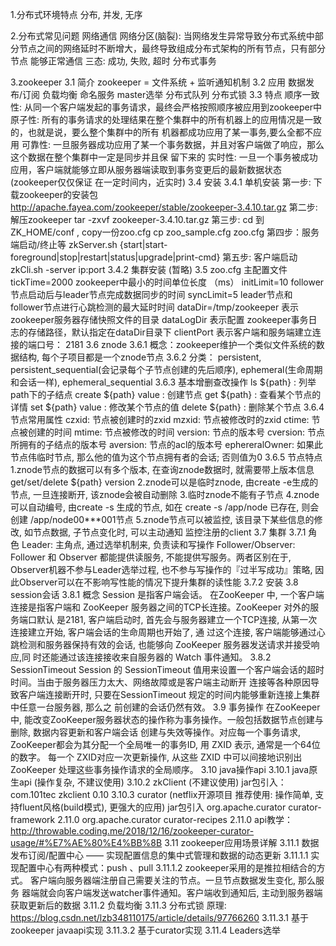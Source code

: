 1.分布式环境特点
    分布, 并发, 无序

2.分布式常见问题
    网络通信
    网络分区(脑裂):
        当网络发生异常导致分布式系统中部分节点之间的网络延时不断增大，最终导致组成分布式架构的所有节点，只有部分节点
        能够正常通信
    三态:
        成功, 失败, 超时
    分布式事务

3.zookeeper 
    3.1 简介
        zookeeper = 文件系统 + 监听通知机制
    3.2 应用
        数据发布/订阅
        负载均衡
        命名服务
        master选举
        分布式队列
        分布式锁
    3.3 特点
        顺序一致性: 从同一个客户端发起的事务请求，最终会严格按照顺序被应用到zookeeper中
        原子性: 所有的事务请求的处理结果在整个集群中的所有机器上的应用情况是一致的，也就是说，要么整个集群中的所有
                机器都成功应用了某一事务,要么全都不应用
        可靠性: 一旦服务器成功应用了某一个事务数据，并且对客户端做了响应，那么这个数据在整个集群中一定是同步并且保
                留下来的
        实时性: 一旦一个事务被成功应用，客户端就能够立即从服务器端读取到事务变更后的最新数据状态(zookeeper仅仅保证
                在一定时间内，近实时)
    3.4 安装
        3.4.1 单机安装
            第一步: 下载zookeeper的安装包
                http://apache.fayea.com/zookeeper/stable/zookeeper-3.4.10.tar.gz
            第二步: 解压zookeeper 
                tar -zxvf zookeeper-3.4.10.tar.gz
            第三步: cd 到 ZK_HOME/conf  , copy一份zoo.cfg
                cp  zoo_sample.cfg  zoo.cfg
            第四步：服务端启动/终止等 
                zkServer.sh {start|start-foreground|stop|restart|status|upgrade|print-cmd}
            第五步: 客户端启动
                zkCli.sh -server  ip:port
        3.4.2 集群安装 (暂略)
    3.5 zoo.cfg 主配置文件
        tickTime=2000  zookeeper中最小的时间单位长度 （ms）
        initLimit=10   follower节点启动后与leader节点完成数据同步的时间
        syncLimit=5    leader节点和follower节点进行心跳检测的最大延时时间
        dataDir=/tmp/zookeeper  表示zookeeper服务器存储快照文件的目录
        dataLogDir     表示配置 zookeeper事务日志的存储路径，默认指定在dataDir目录下
        clientPort     表示客户端和服务端建立连接的端口号： 2181
    3.6 znode
        3.6.1 概念：zookeeper维护一个类似文件系统的数据结构, 每个子项目都是一个znode节点
        3.6.2 分类：
                persistent, persistent_sequential(会记录每个子节点创建的先后顺序), 
                ephemeral(生命周期和会话一样), ephemeral_sequential
        3.6.3 基本增删查改操作
            ls ${path} : 列举path下的子结点
            create ${path} value : 创建节点
            get ${path} : 查看某个节点的详情
            set ${path} value : 修改某个节点的值
            delete ${path} : 删除某个节点
        3.6.4 节点常用属性
            czxid: 节点被创建时的zxid
            mzxid: 节点被修改时的zxid
            ctime: 节点被创建的时间
            mtime: 节点被修改的时间
            version: 节点的版本号
            cversion: 节点所拥有的子结点的版本号
            aversion: 节点的acl的版本号
            ephereralOwner: 如果此节点伟临时节点, 那么他的值为这个节点拥有者的会话; 否则值为0
        3.6.5 节点特点
            1.znode节点的数据可以有多个版本, 在查询znode数据时, 就需要带上版本信息
                get/set/delete ${path} version
            2.znode可以是临时znode, 由create -e生成的节点, 一旦连接断开, 该znode会被自动删除
            3.临时znode不能有子节点
            4.znode可以自动编号, 由create -s 生成的节点, 如在 create -s /app/node 已存在, 则会
                创建 /app/node00***001节点
            5.znode节点可以被监控, 该目录下某些信息的修改, 如节点数据, 子节点变化时, 可以主动通知
                监控注册的client
    3.7 集群
        3.7.1 角色
            Leader: 主角点, 通过选举机制来, 负责读和写操作
            Follower/Observer: 
                Follower 和 Observer 都能提供读服务, 不能提供写服务。两者区别在于, Observer机器不参与Leader选举过程,
                也不参与写操作的『过半写成功』策略, 因此Observer可以在不影响写性能的情况下提升集群的读性能
        3.7.2 安装
    3.8 session会话
        3.8.1 概念
            Session 是指客户端会话。
            在ZooKeeper 中, 一个客户端连接是指客户端和 ZooKeeper 服务器之间的TCP长连接。ZooKeeper 对外的服务端口默认
            是2181, 客户端启动时, 首先会与服务器建立一个TCP连接, 从第一次连接建立开始, 客户端会话的生命周期也开始了, 通
            过这个连接, 客户端能够通过心跳检测和服务器保持有效的会话, 也能够向 ZooKeeper 服务器发送请求并接受响应,同
            时还能通过该连接接收来自服务器的 Watch 事件通知。
        3.8.2 SessionTimeout
            Session 的 SessionTimeout 值用来设置一个客户端会话的超时时间。当由于服务器压力太大、网络故障或是客户端主动断开
            连接等各种原因导致客户端连接断开时, 只要在SessionTimeout 规定的时间内能够重新连接上集群中任意一台服务器, 那么之
            前创建的会话仍然有效。
    3.9 事务操作
        在ZooKeeper中, 能改变ZooKeeper服务器状态的操作称为事务操作。一般包括数据节点创建与删除, 数据内容更新和客户端会话
        创建与失效等操作。对应每一个事务请求, ZooKeeper都会为其分配一个全局唯一的事务ID, 用 ZXID 表示, 通常是一个64位的数字。
        每一个 ZXID对应一次更新操作, 从这些 ZXID 中可以间接地识别出 ZooKeeper 处理这些事务操作请求的全局顺序。
    3.10 java操作api
        3.10.1 java原生api (操作复杂, 不建议使用)
        3.10.2 zkClient (不建议使用)
            jar包引入：
                <dependency>
                    <groupId>com.101tec</groupId>
                    <artifactId>zkclient</artifactId>
                    <version>0.10</version>
                </dependency>
        3.10.3 curator (netflix开源项目 推荐使用: 操作简单, 支持fluent风格(build模式), 更强大的应用)
            jar包引入
                <dependency>
                    <groupId>org.apache.curator</groupId>
                    <artifactId>curator-framework</artifactId>
                    <version>2.11.0</version>
                </dependency>
                <dependency>
                    <groupId>org.apache.curator</groupId>
                    <artifactId>curator-recipes</artifactId>
                    <version>2.11.0</version>
                </dependency>
            api教学：
                http://throwable.coding.me/2018/12/16/zookeeper-curator-usage/#%E7%AE%80%E4%BB%8B
    3.11 zookeeper应用场景详解
        3.11.1 数据发布订阅/配置中心 —— 实现配置信息的集中式管理和数据的动态更新
            3.11.1.1 实现配置中心有两种模式：push 、pull
            3.11.1.2 zookeeper采用的是推拉相结合的方式。 客户端向服务器端注册自己需要关注的节点。一旦节点数据发生变化, 那么服务
                        器端就会向客户端发送watcher事件通知。客户端收到通知后, 主动到服务器端获取更新后的数据
        3.11.2 负载均衡
        3.11.3 分布式锁
            原理: https://blog.csdn.net/lzb348110175/article/details/97766260
            3.11.3.1 基于zookeeper javaapi实现
            3.11.3.2 基于curator实现
        3.11.4 Leaders选举

        
        
                         
            
            
           
            

        
